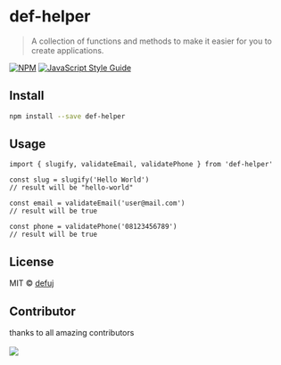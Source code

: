 # def-helper

> A collection of functions and methods to make it easier for you to create applications.

[![NPM](https://img.shields.io/npm/v/def-helper.svg)](https://www.npmjs.com/package/def-helper) [![JavaScript Style Guide](https://img.shields.io/badge/code_style-standard-brightgreen.svg)](https://standardjs.com)

## Install

```bash
npm install --save def-helper
```

## Usage

```tsx
import { slugify, validateEmail, validatePhone } from 'def-helper'

const slug = slugify('Hello World')
// result will be "hello-world"

const email = validateEmail('user@mail.com')
// result will be true

const phone = validatePhone('08123456789')
// result will be true
```

## License

MIT © [defuj](https://github.com/defuj)


## Contributor
thanks to all amazing contributors
<br>
<br>
<a href="https://github.com/defuj/def-helper/graphs/contributors">
  <img src="https://contrib.rocks/image?repo=defuj/def-helper" />
</a>
